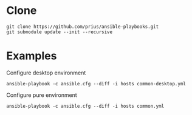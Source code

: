 Clone
=====

```
git clone https://github.com/prius/ansible-playbooks.git
git submodule update --init --recursive
```

Examples
========

Configure desktop environment

```
ansible-playbook -c ansible.cfg --diff -i hosts common-desktop.yml
```

Configure pure environment

```
ansible-playbook -c ansible.cfg --diff -i hosts common.yml
```

